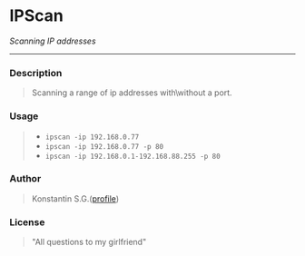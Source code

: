 # IPScan
*Scanning IP addresses*
___

### Description 
> Scanning a range of ip addresses with\without a port.

### Usage 
> * `ipscan -ip 192.168.0.77`
> * `ipscan -ip 192.168.0.77 -p 80`
> * `ipscan -ip 192.168.0.1-192.168.88.255 -p 80`

### Author
> Konstantin S.G.([profile](http://github.com/bluesbaker))

### License
> "All questions to my girlfriend"
